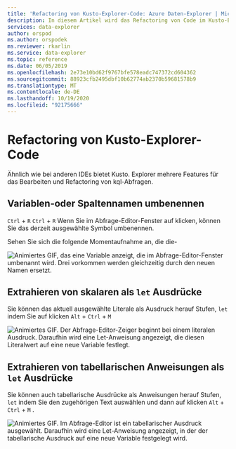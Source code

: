 ```yaml
---
title: 'Refactoring von Kusto-Explorer-Code: Azure Daten-Explorer | Microsoft-Dokumentation'
description: In diesem Artikel wird das Refactoring von Code im Kusto-Explorer in Azure Daten-Explorer beschrieben.
services: data-explorer
author: orspod
ms.author: orspodek
ms.reviewer: rkarlin
ms.service: data-explorer
ms.topic: reference
ms.date: 06/05/2019
ms.openlocfilehash: 2e73e10bd62f9767bfe578eadc747372cd604362
ms.sourcegitcommit: 88923cfb2495dbf10b62774ab2370b59681578b9
ms.translationtype: MT
ms.contentlocale: de-DE
ms.lasthandoff: 10/19/2020
ms.locfileid: "92175666"
---
```

# <a name="kusto-explorer-code-refactoring"></a>Refactoring von Kusto-Explorer-Code

Ähnlich wie bei anderen IDEs bietet Kusto. Explorer mehrere Features für das Bearbeiten und Refactoring von kql-Abfragen.

## <a name="rename-variable-or-column-name"></a>Variablen-oder Spaltennamen umbenennen

`Ctrl` + `R` `Ctrl` + `R` Wenn Sie im Abfrage-Editor-Fenster auf klicken, können Sie das derzeit ausgewählte Symbol umbenennen.

Sehen Sie sich die folgende Momentaufnahme an, die die-

![Animiertes GIF, das eine Variable anzeigt, die im Abfrage-Editor-Fenster umbenannt wird. Drei vorkommen werden gleichzeitig durch den neuen Namen ersetzt.](./Images/kusto-explorer-refactor/ke-refactor-rename.gif "umbenennen-umbenennen")

## <a name="extract-scalars-as-let-expressions"></a>Extrahieren von skalaren als `let` Ausdrücke

Sie können das aktuell ausgewählte Literale als Ausdruck herauf Stufen, `let` indem Sie auf klicken `Alt` + `Ctrl` + `M` 

![Animiertes GIF. Der Abfrage-Editor-Zeiger beginnt bei einem literalen Ausdruck. Daraufhin wird eine Let-Anweisung angezeigt, die diesen Literalwert auf eine neue Variable festlegt.](./Images/kusto-explorer-refactor/ke-extract-as-let-literal.gif "Extract-as-Let-Literale")

## <a name="extract-tabular-statements-as-let-expressions"></a>Extrahieren von tabellarischen Anweisungen als `let` Ausdrücke

Sie können auch tabellarische Ausdrücke als Anweisungen herauf Stufen, `let` indem Sie den zugehörigen Text auswählen und dann auf klicken `Alt` + `Ctrl` + `M` . 

![Animiertes GIF. Im Abfrage-Editor ist ein tabellarischer Ausdruck ausgewählt. Daraufhin wird eine Let-Anweisung angezeigt, in der der tabellarische Ausdruck auf eine neue Variable festgelegt wird.](./Images/kusto-explorer-refactor/ke-extract-as-let-tabular.gif "Extract-as-Let-tabellarisch")
